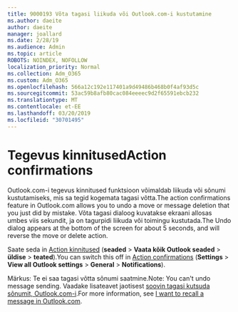 ```yaml
---
title: 9000193 Võta tagasi liikuda või Outlook.com-i kustutamine
ms.author: daeite
author: daeite
manager: joallard
ms.date: 2/28/19
ms.audience: Admin
ms.topic: article
ROBOTS: NOINDEX, NOFOLLOW
localization_priority: Normal
ms.collection: Adm_O365
ms.custom: Adm_O365
ms.openlocfilehash: 566a12c192e117401a9d49486b468b0f4af93d5c
ms.sourcegitcommit: 53ac59b8afb80cac084eeeec9d2f65591ebcb232
ms.translationtype: MT
ms.contentlocale: et-EE
ms.lasthandoff: 03/20/2019
ms.locfileid: "30701495"
---
```

# <a name="action-confirmations"></a><span data-ttu-id="30412-102">Tegevus kinnitused</span><span class="sxs-lookup"><span data-stu-id="30412-102">Action confirmations</span></span>

<span data-ttu-id="30412-103">Outlook.com-i tegevus kinnitused funktsioon võimaldab liikuda või sõnumi kustutamiseks, mis sa tegid kogemata tagasi võtta.</span><span class="sxs-lookup"><span data-stu-id="30412-103">The action confirmations feature in Outlook.com allows you to undo a move or message deletion that you just did by mistake.</span></span> <span data-ttu-id="30412-104">Võta tagasi dialoog kuvatakse ekraani allosas umbes viis sekundit, ja on tagurpidi liikuda või toimingu kustutada.</span><span class="sxs-lookup"><span data-stu-id="30412-104">The Undo dialog appears at the bottom of the screen for about 5 seconds, and will reverse the move or delete action.</span></span>

<span data-ttu-id="30412-105">Saate seda in [Action kinnitused](https://outlook.live.com/mail/options/general/notifications) (**seaded** > **Vaata kõik Outlook seaded** > **üldise** > **teated**).</span><span class="sxs-lookup"><span data-stu-id="30412-105">You can switch this off in [Action confirmations](https://outlook.live.com/mail/options/general/notifications) (**Settings** > **View all Outlook settings** > **General** > **Notifications**).</span></span>

<span data-ttu-id="30412-106">Märkus: Te ei saa tagasi võtta sõnumi saatmine.</span><span class="sxs-lookup"><span data-stu-id="30412-106">Note: You can't undo message sending.</span></span> <span data-ttu-id="30412-107">Vaadake lisateavet jaotisest [soovin tagasi kutsuda sõnumit, Outlook.com-i](https://support.office.com/article/c069ddde-5282-4085-8f4c-d7b133324f8a).</span><span class="sxs-lookup"><span data-stu-id="30412-107">For more information, see [I want to recall a message in Outlook.com](https://support.office.com/article/c069ddde-5282-4085-8f4c-d7b133324f8a).</span></span>